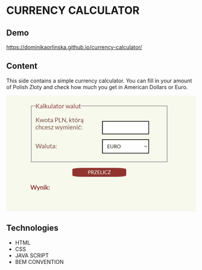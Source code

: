 # CURRENCY CALCULATOR
## Demo
https://dominikaorlinska.github.io/currency-calculator/
## Content
This side contains a simple currency calculator. You can fill in your amount of Polish Zloty and check how much you get in American Dollars or Euro. 

![calculator-gif](images/currency.gif)
## Technologies
- HTML
- CSS
- JAVA SCRIPT
- BEM CONVENTION
